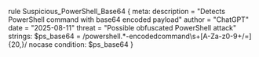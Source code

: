 rule Suspicious_PowerShell_Base64
{
    meta:
        description = "Detects PowerShell command with base64 encoded payload"
        author = "ChatGPT"
        date = "2025-08-11"
        threat = "Possible obfuscated PowerShell attack"
    strings:
        $ps_base64 = /powershell.*-encodedcommand\s+[A-Za-z0-9+/=]{20,}/ nocase
    condition:
        $ps_base64
}
